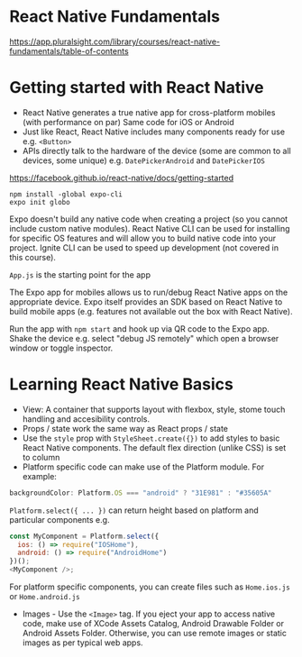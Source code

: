 # React Native Fundamentals

https://app.pluralsight.com/library/courses/react-native-fundamentals/table-of-contents

# Getting started with React Native

- React Native generates a true native app for cross-platform mobiles (with performance on par)
  Same code for iOS or Android
- Just like React, React Native includes many components ready for use e.g. `<Button>`
- APIs directly talk to the hardware of the device (some are common to all devices, some unique) e.g. `DatePickerAndroid` and `DatePickerIOS`

https://facebook.github.io/react-native/docs/getting-started

```
npm install -global expo-cli
expo init globo
```

Expo doesn't build any native code when creating a project (so you cannot include custom native modules). React Native CLI can be used for installing for specific OS features and will allow you to build native code into your project. Ignite CLI can be used to speed up development (not covered in this course).

`App.js` is the starting point for the app

The Expo app for mobiles allows us to run/debug React Native apps on the appropriate device. Expo itself provides an SDK based on React Native to build mobile apps (e.g. features not available out the box with React Native).

Run the app with `npm start` and hook up via QR code to the Expo app.
Shake the device e.g. select "debug JS remotely" which open a browser window or toggle inspector.

# Learning React Native Basics

- View: A container that supports layout with flexbox, style, stome touch handling and accesibility controls.
- Props / state work the same way as React props / state
- Use the `style` prop with `StyleSheet.create({})` to add styles to basic React Native components. The default flex direction (unlike CSS) is set to column
- Platform specific code can make use of the Platform module. For example:
```javascript
backgroundColor: Platform.OS === "android" ? "31E981" : "#35605A"
```
`Platform.select({ ... })` can return height based on platform and particular components e.g.
```javascript
const MyComponent = Platform.select({
  ios: () => require("IOSHome"),
  android: () => require("AndroidHome")
})();
<MyComponent />;
```
For platform specific components, you can create files such as `Home.ios.js` or `Home.android.js`
- Images - Use the `<Image>` tag. If you eject your app to access native code, make use of XCode Assets Catalog, Android Drawable Folder or Android Assets Folder. Otherwise, you can use remote images or static images as per typical web apps.
